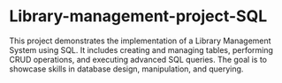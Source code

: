 # Library-management-project-SQL
This project demonstrates the implementation of a Library Management System using SQL. It includes creating and managing tables, performing CRUD operations, and executing advanced SQL queries. The goal is to showcase skills in database design, manipulation, and querying.
